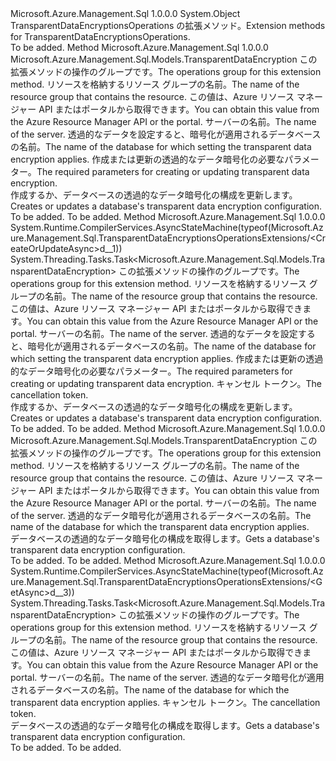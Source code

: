 <Type Name="TransparentDataEncryptionsOperationsExtensions" FullName="Microsoft.Azure.Management.Sql.TransparentDataEncryptionsOperationsExtensions">
  <TypeSignature Language="C#" Value="public static class TransparentDataEncryptionsOperationsExtensions" />
  <TypeSignature Language="ILAsm" Value=".class public auto ansi abstract sealed beforefieldinit TransparentDataEncryptionsOperationsExtensions extends System.Object" />
  <TypeSignature Language="DocId" Value="T:Microsoft.Azure.Management.Sql.TransparentDataEncryptionsOperationsExtensions" />
  <TypeSignature Language="VB.NET" Value="Public Module TransparentDataEncryptionsOperationsExtensions" />
  <TypeSignature Language="F#" Value="type TransparentDataEncryptionsOperationsExtensions = class" />
  <AssemblyInfo>
    <AssemblyName>Microsoft.Azure.Management.Sql</AssemblyName>
    <AssemblyVersion>1.0.0.0</AssemblyVersion>
  </AssemblyInfo>
  <Base>
    <BaseTypeName>System.Object</BaseTypeName>
  </Base>
  <Interfaces />
  <Docs>
    <summary>
            <span data-ttu-id="b1399-101">TransparentDataEncryptionsOperations の拡張メソッド。</span><span class="sxs-lookup"><span data-stu-id="b1399-101">Extension methods for TransparentDataEncryptionsOperations.</span></span>
            </summary>
    <remarks>To be added.</remarks>
  </Docs>
  <Members>
    <Member MemberName="CreateOrUpdate">
      <MemberSignature Language="C#" Value="public static Microsoft.Azure.Management.Sql.Models.TransparentDataEncryption CreateOrUpdate (this Microsoft.Azure.Management.Sql.ITransparentDataEncryptionsOperations operations, string resourceGroupName, string serverName, string databaseName, Microsoft.Azure.Management.Sql.Models.TransparentDataEncryption parameters);" />
      <MemberSignature Language="ILAsm" Value=".method public static hidebysig class Microsoft.Azure.Management.Sql.Models.TransparentDataEncryption CreateOrUpdate(class Microsoft.Azure.Management.Sql.ITransparentDataEncryptionsOperations operations, string resourceGroupName, string serverName, string databaseName, class Microsoft.Azure.Management.Sql.Models.TransparentDataEncryption parameters) cil managed" />
      <MemberSignature Language="DocId" Value="M:Microsoft.Azure.Management.Sql.TransparentDataEncryptionsOperationsExtensions.CreateOrUpdate(Microsoft.Azure.Management.Sql.ITransparentDataEncryptionsOperations,System.String,System.String,System.String,Microsoft.Azure.Management.Sql.Models.TransparentDataEncryption)" />
      <MemberSignature Language="VB.NET" Value="&lt;Extension()&gt;&#xA;Public Function CreateOrUpdate (operations As ITransparentDataEncryptionsOperations, resourceGroupName As String, serverName As String, databaseName As String, parameters As TransparentDataEncryption) As TransparentDataEncryption" />
      <MemberSignature Language="F#" Value="static member CreateOrUpdate : Microsoft.Azure.Management.Sql.ITransparentDataEncryptionsOperations * string * string * string * Microsoft.Azure.Management.Sql.Models.TransparentDataEncryption -&gt; Microsoft.Azure.Management.Sql.Models.TransparentDataEncryption" Usage="Microsoft.Azure.Management.Sql.TransparentDataEncryptionsOperationsExtensions.CreateOrUpdate (operations, resourceGroupName, serverName, databaseName, parameters)" />
      <MemberType>Method</MemberType>
      <AssemblyInfo>
        <AssemblyName>Microsoft.Azure.Management.Sql</AssemblyName>
        <AssemblyVersion>1.0.0.0</AssemblyVersion>
      </AssemblyInfo>
      <ReturnValue>
        <ReturnType>Microsoft.Azure.Management.Sql.Models.TransparentDataEncryption</ReturnType>
      </ReturnValue>
      <Parameters>
        <Parameter Name="operations" Type="Microsoft.Azure.Management.Sql.ITransparentDataEncryptionsOperations" RefType="this" />
        <Parameter Name="resourceGroupName" Type="System.String" />
        <Parameter Name="serverName" Type="System.String" />
        <Parameter Name="databaseName" Type="System.String" />
        <Parameter Name="parameters" Type="Microsoft.Azure.Management.Sql.Models.TransparentDataEncryption" />
      </Parameters>
      <Docs>
        <param name="operations">
            <span data-ttu-id="b1399-102">この拡張メソッドの操作のグループです。</span><span class="sxs-lookup"><span data-stu-id="b1399-102">The operations group for this extension method.</span></span>
            </param>
        <param name="resourceGroupName">
            <span data-ttu-id="b1399-103">リソースを格納するリソース グループの名前。</span><span class="sxs-lookup"><span data-stu-id="b1399-103">The name of the resource group that contains the resource.</span></span> <span data-ttu-id="b1399-104">この値は、Azure リソース マネージャー API またはポータルから取得できます。</span><span class="sxs-lookup"><span data-stu-id="b1399-104">You can obtain this value from the Azure Resource Manager API or the portal.</span></span>
            </param>
        <param name="serverName">
            <span data-ttu-id="b1399-105">サーバーの名前。</span><span class="sxs-lookup"><span data-stu-id="b1399-105">The name of the server.</span></span>
            </param>
        <param name="databaseName">
            <span data-ttu-id="b1399-106">透過的なデータを設定すると、暗号化が適用されるデータベースの名前。</span><span class="sxs-lookup"><span data-stu-id="b1399-106">The name of the database for which setting the transparent data encryption applies.</span></span>
            </param>
        <param name="parameters">
            <span data-ttu-id="b1399-107">作成または更新の透過的なデータ暗号化の必要なパラメーター。</span><span class="sxs-lookup"><span data-stu-id="b1399-107">The required parameters for creating or updating transparent data encryption.</span></span>
            </param>
        <summary>
            <span data-ttu-id="b1399-108">作成するか、データベースの透過的なデータ暗号化の構成を更新します。</span><span class="sxs-lookup"><span data-stu-id="b1399-108">Creates or updates a database's transparent data encryption configuration.</span></span>
            </summary>
        <returns>To be added.</returns>
        <remarks>To be added.</remarks>
      </Docs>
    </Member>
    <Member MemberName="CreateOrUpdateAsync">
      <MemberSignature Language="C#" Value="public static System.Threading.Tasks.Task&lt;Microsoft.Azure.Management.Sql.Models.TransparentDataEncryption&gt; CreateOrUpdateAsync (this Microsoft.Azure.Management.Sql.ITransparentDataEncryptionsOperations operations, string resourceGroupName, string serverName, string databaseName, Microsoft.Azure.Management.Sql.Models.TransparentDataEncryption parameters, System.Threading.CancellationToken cancellationToken = null);" />
      <MemberSignature Language="ILAsm" Value=".method public static hidebysig class System.Threading.Tasks.Task`1&lt;class Microsoft.Azure.Management.Sql.Models.TransparentDataEncryption&gt; CreateOrUpdateAsync(class Microsoft.Azure.Management.Sql.ITransparentDataEncryptionsOperations operations, string resourceGroupName, string serverName, string databaseName, class Microsoft.Azure.Management.Sql.Models.TransparentDataEncryption parameters, valuetype System.Threading.CancellationToken cancellationToken) cil managed" />
      <MemberSignature Language="DocId" Value="M:Microsoft.Azure.Management.Sql.TransparentDataEncryptionsOperationsExtensions.CreateOrUpdateAsync(Microsoft.Azure.Management.Sql.ITransparentDataEncryptionsOperations,System.String,System.String,System.String,Microsoft.Azure.Management.Sql.Models.TransparentDataEncryption,System.Threading.CancellationToken)" />
      <MemberSignature Language="F#" Value="static member CreateOrUpdateAsync : Microsoft.Azure.Management.Sql.ITransparentDataEncryptionsOperations * string * string * string * Microsoft.Azure.Management.Sql.Models.TransparentDataEncryption * System.Threading.CancellationToken -&gt; System.Threading.Tasks.Task&lt;Microsoft.Azure.Management.Sql.Models.TransparentDataEncryption&gt;" Usage="Microsoft.Azure.Management.Sql.TransparentDataEncryptionsOperationsExtensions.CreateOrUpdateAsync (operations, resourceGroupName, serverName, databaseName, parameters, cancellationToken)" />
      <MemberType>Method</MemberType>
      <AssemblyInfo>
        <AssemblyName>Microsoft.Azure.Management.Sql</AssemblyName>
        <AssemblyVersion>1.0.0.0</AssemblyVersion>
      </AssemblyInfo>
      <Attributes>
        <Attribute>
          <AttributeName>System.Runtime.CompilerServices.AsyncStateMachine(typeof(Microsoft.Azure.Management.Sql.TransparentDataEncryptionsOperationsExtensions/&lt;CreateOrUpdateAsync&gt;d__1))</AttributeName>
        </Attribute>
      </Attributes>
      <ReturnValue>
        <ReturnType>System.Threading.Tasks.Task&lt;Microsoft.Azure.Management.Sql.Models.TransparentDataEncryption&gt;</ReturnType>
      </ReturnValue>
      <Parameters>
        <Parameter Name="operations" Type="Microsoft.Azure.Management.Sql.ITransparentDataEncryptionsOperations" RefType="this" />
        <Parameter Name="resourceGroupName" Type="System.String" />
        <Parameter Name="serverName" Type="System.String" />
        <Parameter Name="databaseName" Type="System.String" />
        <Parameter Name="parameters" Type="Microsoft.Azure.Management.Sql.Models.TransparentDataEncryption" />
        <Parameter Name="cancellationToken" Type="System.Threading.CancellationToken" />
      </Parameters>
      <Docs>
        <param name="operations">
            <span data-ttu-id="b1399-109">この拡張メソッドの操作のグループです。</span><span class="sxs-lookup"><span data-stu-id="b1399-109">The operations group for this extension method.</span></span>
            </param>
        <param name="resourceGroupName">
            <span data-ttu-id="b1399-110">リソースを格納するリソース グループの名前。</span><span class="sxs-lookup"><span data-stu-id="b1399-110">The name of the resource group that contains the resource.</span></span> <span data-ttu-id="b1399-111">この値は、Azure リソース マネージャー API またはポータルから取得できます。</span><span class="sxs-lookup"><span data-stu-id="b1399-111">You can obtain this value from the Azure Resource Manager API or the portal.</span></span>
            </param>
        <param name="serverName">
            <span data-ttu-id="b1399-112">サーバーの名前。</span><span class="sxs-lookup"><span data-stu-id="b1399-112">The name of the server.</span></span>
            </param>
        <param name="databaseName">
            <span data-ttu-id="b1399-113">透過的なデータを設定すると、暗号化が適用されるデータベースの名前。</span><span class="sxs-lookup"><span data-stu-id="b1399-113">The name of the database for which setting the transparent data encryption applies.</span></span>
            </param>
        <param name="parameters">
            <span data-ttu-id="b1399-114">作成または更新の透過的なデータ暗号化の必要なパラメーター。</span><span class="sxs-lookup"><span data-stu-id="b1399-114">The required parameters for creating or updating transparent data encryption.</span></span>
            </param>
        <param name="cancellationToken">
            <span data-ttu-id="b1399-115">キャンセル トークン。</span><span class="sxs-lookup"><span data-stu-id="b1399-115">The cancellation token.</span></span>
            </param>
        <summary>
            <span data-ttu-id="b1399-116">作成するか、データベースの透過的なデータ暗号化の構成を更新します。</span><span class="sxs-lookup"><span data-stu-id="b1399-116">Creates or updates a database's transparent data encryption configuration.</span></span>
            </summary>
        <returns>To be added.</returns>
        <remarks>To be added.</remarks>
      </Docs>
    </Member>
    <Member MemberName="Get">
      <MemberSignature Language="C#" Value="public static Microsoft.Azure.Management.Sql.Models.TransparentDataEncryption Get (this Microsoft.Azure.Management.Sql.ITransparentDataEncryptionsOperations operations, string resourceGroupName, string serverName, string databaseName);" />
      <MemberSignature Language="ILAsm" Value=".method public static hidebysig class Microsoft.Azure.Management.Sql.Models.TransparentDataEncryption Get(class Microsoft.Azure.Management.Sql.ITransparentDataEncryptionsOperations operations, string resourceGroupName, string serverName, string databaseName) cil managed" />
      <MemberSignature Language="DocId" Value="M:Microsoft.Azure.Management.Sql.TransparentDataEncryptionsOperationsExtensions.Get(Microsoft.Azure.Management.Sql.ITransparentDataEncryptionsOperations,System.String,System.String,System.String)" />
      <MemberSignature Language="VB.NET" Value="&lt;Extension()&gt;&#xA;Public Function Get (operations As ITransparentDataEncryptionsOperations, resourceGroupName As String, serverName As String, databaseName As String) As TransparentDataEncryption" />
      <MemberSignature Language="F#" Value="static member Get : Microsoft.Azure.Management.Sql.ITransparentDataEncryptionsOperations * string * string * string -&gt; Microsoft.Azure.Management.Sql.Models.TransparentDataEncryption" Usage="Microsoft.Azure.Management.Sql.TransparentDataEncryptionsOperationsExtensions.Get (operations, resourceGroupName, serverName, databaseName)" />
      <MemberType>Method</MemberType>
      <AssemblyInfo>
        <AssemblyName>Microsoft.Azure.Management.Sql</AssemblyName>
        <AssemblyVersion>1.0.0.0</AssemblyVersion>
      </AssemblyInfo>
      <ReturnValue>
        <ReturnType>Microsoft.Azure.Management.Sql.Models.TransparentDataEncryption</ReturnType>
      </ReturnValue>
      <Parameters>
        <Parameter Name="operations" Type="Microsoft.Azure.Management.Sql.ITransparentDataEncryptionsOperations" RefType="this" />
        <Parameter Name="resourceGroupName" Type="System.String" />
        <Parameter Name="serverName" Type="System.String" />
        <Parameter Name="databaseName" Type="System.String" />
      </Parameters>
      <Docs>
        <param name="operations">
            <span data-ttu-id="b1399-117">この拡張メソッドの操作のグループです。</span><span class="sxs-lookup"><span data-stu-id="b1399-117">The operations group for this extension method.</span></span>
            </param>
        <param name="resourceGroupName">
            <span data-ttu-id="b1399-118">リソースを格納するリソース グループの名前。</span><span class="sxs-lookup"><span data-stu-id="b1399-118">The name of the resource group that contains the resource.</span></span> <span data-ttu-id="b1399-119">この値は、Azure リソース マネージャー API またはポータルから取得できます。</span><span class="sxs-lookup"><span data-stu-id="b1399-119">You can obtain this value from the Azure Resource Manager API or the portal.</span></span>
            </param>
        <param name="serverName">
            <span data-ttu-id="b1399-120">サーバーの名前。</span><span class="sxs-lookup"><span data-stu-id="b1399-120">The name of the server.</span></span>
            </param>
        <param name="databaseName">
            <span data-ttu-id="b1399-121">透過的なデータ暗号化が適用されるデータベースの名前。</span><span class="sxs-lookup"><span data-stu-id="b1399-121">The name of the database for which the transparent data encryption applies.</span></span>
            </param>
        <summary>
            <span data-ttu-id="b1399-122">データベースの透過的なデータ暗号化の構成を取得します。</span><span class="sxs-lookup"><span data-stu-id="b1399-122">Gets a database's transparent data encryption configuration.</span></span>
            </summary>
        <returns>To be added.</returns>
        <remarks>To be added.</remarks>
      </Docs>
    </Member>
    <Member MemberName="GetAsync">
      <MemberSignature Language="C#" Value="public static System.Threading.Tasks.Task&lt;Microsoft.Azure.Management.Sql.Models.TransparentDataEncryption&gt; GetAsync (this Microsoft.Azure.Management.Sql.ITransparentDataEncryptionsOperations operations, string resourceGroupName, string serverName, string databaseName, System.Threading.CancellationToken cancellationToken = null);" />
      <MemberSignature Language="ILAsm" Value=".method public static hidebysig class System.Threading.Tasks.Task`1&lt;class Microsoft.Azure.Management.Sql.Models.TransparentDataEncryption&gt; GetAsync(class Microsoft.Azure.Management.Sql.ITransparentDataEncryptionsOperations operations, string resourceGroupName, string serverName, string databaseName, valuetype System.Threading.CancellationToken cancellationToken) cil managed" />
      <MemberSignature Language="DocId" Value="M:Microsoft.Azure.Management.Sql.TransparentDataEncryptionsOperationsExtensions.GetAsync(Microsoft.Azure.Management.Sql.ITransparentDataEncryptionsOperations,System.String,System.String,System.String,System.Threading.CancellationToken)" />
      <MemberSignature Language="F#" Value="static member GetAsync : Microsoft.Azure.Management.Sql.ITransparentDataEncryptionsOperations * string * string * string * System.Threading.CancellationToken -&gt; System.Threading.Tasks.Task&lt;Microsoft.Azure.Management.Sql.Models.TransparentDataEncryption&gt;" Usage="Microsoft.Azure.Management.Sql.TransparentDataEncryptionsOperationsExtensions.GetAsync (operations, resourceGroupName, serverName, databaseName, cancellationToken)" />
      <MemberType>Method</MemberType>
      <AssemblyInfo>
        <AssemblyName>Microsoft.Azure.Management.Sql</AssemblyName>
        <AssemblyVersion>1.0.0.0</AssemblyVersion>
      </AssemblyInfo>
      <Attributes>
        <Attribute>
          <AttributeName>System.Runtime.CompilerServices.AsyncStateMachine(typeof(Microsoft.Azure.Management.Sql.TransparentDataEncryptionsOperationsExtensions/&lt;GetAsync&gt;d__3))</AttributeName>
        </Attribute>
      </Attributes>
      <ReturnValue>
        <ReturnType>System.Threading.Tasks.Task&lt;Microsoft.Azure.Management.Sql.Models.TransparentDataEncryption&gt;</ReturnType>
      </ReturnValue>
      <Parameters>
        <Parameter Name="operations" Type="Microsoft.Azure.Management.Sql.ITransparentDataEncryptionsOperations" RefType="this" />
        <Parameter Name="resourceGroupName" Type="System.String" />
        <Parameter Name="serverName" Type="System.String" />
        <Parameter Name="databaseName" Type="System.String" />
        <Parameter Name="cancellationToken" Type="System.Threading.CancellationToken" />
      </Parameters>
      <Docs>
        <param name="operations">
            <span data-ttu-id="b1399-123">この拡張メソッドの操作のグループです。</span><span class="sxs-lookup"><span data-stu-id="b1399-123">The operations group for this extension method.</span></span>
            </param>
        <param name="resourceGroupName">
            <span data-ttu-id="b1399-124">リソースを格納するリソース グループの名前。</span><span class="sxs-lookup"><span data-stu-id="b1399-124">The name of the resource group that contains the resource.</span></span> <span data-ttu-id="b1399-125">この値は、Azure リソース マネージャー API またはポータルから取得できます。</span><span class="sxs-lookup"><span data-stu-id="b1399-125">You can obtain this value from the Azure Resource Manager API or the portal.</span></span>
            </param>
        <param name="serverName">
            <span data-ttu-id="b1399-126">サーバーの名前。</span><span class="sxs-lookup"><span data-stu-id="b1399-126">The name of the server.</span></span>
            </param>
        <param name="databaseName">
            <span data-ttu-id="b1399-127">透過的なデータ暗号化が適用されるデータベースの名前。</span><span class="sxs-lookup"><span data-stu-id="b1399-127">The name of the database for which the transparent data encryption applies.</span></span>
            </param>
        <param name="cancellationToken">
            <span data-ttu-id="b1399-128">キャンセル トークン。</span><span class="sxs-lookup"><span data-stu-id="b1399-128">The cancellation token.</span></span>
            </param>
        <summary>
            <span data-ttu-id="b1399-129">データベースの透過的なデータ暗号化の構成を取得します。</span><span class="sxs-lookup"><span data-stu-id="b1399-129">Gets a database's transparent data encryption configuration.</span></span>
            </summary>
        <returns>To be added.</returns>
        <remarks>To be added.</remarks>
      </Docs>
    </Member>
  </Members>
</Type>